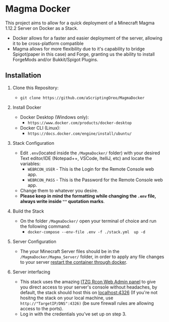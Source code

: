 # Magma Docker
This project aims to allow for a quick deployment of a Minecraft Magma 1.12.2 Server on Docker as a Stack. 
 
-	Docker allows for a faster and easier deployment of the server, allowing it to be cross-platform compatible
-	Magma allows for more flexibility due to it's capability to bridge Spigot(paper in this case) and Forge, granting us the ability to install ForgeMods and/or Bukkit/Spigot Plugins.


## Installation
 1. Clone this Repository:
	- `git clone https://github.com/aScriptingOreo/MagmaDocker`
 2. Install Docker
	- Docker Desktop (Windows only):
		-  `https://www.docker.com/products/docker-desktop`
	- Docker CLI (Linux):
		- `https://docs.docker.com/engine/install/ubuntu/`
3. Stack Configuration
	- Edit `.env`(located inside the `/MagmaDocker/` folder) with your desired Text editor/IDE (Notepad++, VSCode, ItelliJ, etc) and locate the variables:
		- ``WEBRCON_USER`` - This is the Login for the Remote Console web app.
		- ``WEBRCON_PASS`` - This is the Password for the Remote Console web app.
	- Change them to whatever you desire. 
	- **Please keep in mind the formatting while changing the `.env` file, always write inside `""` quotation marks**.
5. Build the Stack
	-	On the folder `/MagmaDocker/` open your terminal of choice and run the following command:
		-	`docker-compose --env-file .env -f ./stack.yml  up -d`

6. Server Configuration
	-	The your Minecraft Server files should be in the `/MagmaDocker/Magma_Server/` folder, in order to apply any file changes to your server [restart the container through docker](https://docs.docker.com/engine/reference/commandline/restart/).

7. Server interfacing
	- This stack uses the amazing [ITZG Rcon Web Admin panel](https://github.com/itzg/docker-rcon-web-admin) to give you direct access to your server's console without headaches, by default, the stack should host this on [localhost:4326](http://localhost:4326) (If you're not hositng the stack on your local machine, use ``http://"TargetIP/DNS":4326)`` (be sure firewall rules are allowing access to the ports).
	- Log in with the credentials you've set up on step 3.

